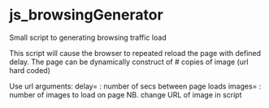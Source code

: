 # js_browsingGenerator
Small script to generating browsing traffic load

This script will cause the browser to repeated reload the page with defined delay. 
The page can be dynamically construct of # copies of image (url hard coded)

Use url arguments:
 delay=<secs> : number of secs between page loads
 images=<number> : number of images to load on page
 NB. change URL of image in script 
